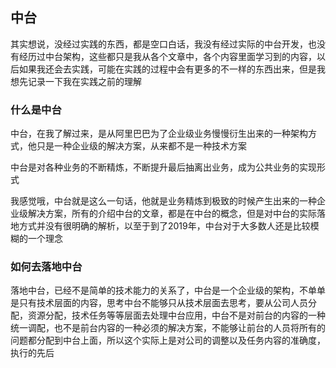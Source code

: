 ## 中台

其实想说，没经过实践的东西，都是空口白话，我没有经过实际的中台开发，也没有经历过中台架构，这些都只是我从各个文章中，各个内容里面学习到的内容，以后如果我还会去实践，可能在实践的过程中会有更多的不一样的东西出来，但是我想先记录一下我在实践之前的理解

### 什么是中台

中台，在我了解过来，是从阿里巴巴为了企业级业务慢慢衍生出来的一种架构方式，他只是一种企业级的解决方案，从来都不是一种技术方案

中台是对各种业务的不断精炼，不断提升最后抽离出业务，成为公共业务的实现形式

我感觉哦，中台就是这么一句话，他就是业务精炼到极致的时候产生出来的一种企业级解决方案，所有的介绍中台的文章，都是在中台的概念，但是对中台的实际落地方式并没有很明确的解析，以至于到了2019年，中台对于大多数人还是比较模糊的一个理念

### 如何去落地中台

落地中台，已经不是简单的技术能力的关系了，中台是一个企业级的架构，不单单是只有技术层面的内容，思考中台不能够只从技术层面去思考，要从公司人员分配，资源分配，技术任务等等层面去处理中台应用，中台不是对前台的内容的一种统一调配，也不是前台内容的一种必须的解决方案，不能够让前台的人员将所有的问题都分配到中台上面，所以这个实际上是对公司的调整以及任务内容的准确度，执行的先后
